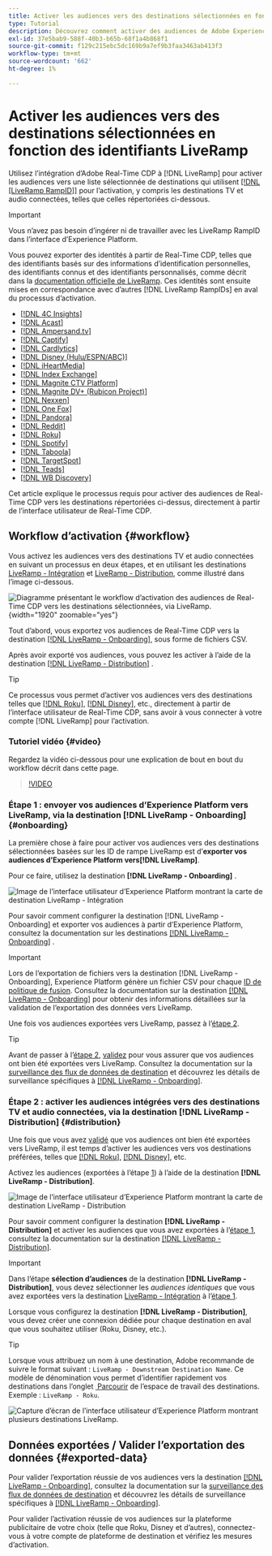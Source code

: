 ```yaml
---
title: Activer les audiences vers des destinations sélectionnées en fonction des identifiants LiveRamp
type: Tutorial
description: Découvrez comment activer des audiences de Adobe Experience Platform vers des destinations TV et audio connectées, ainsi que d’autres intégrations à l’aide de l’identifiant de rampe LiveRamp.
exl-id: 37e5bab9-588f-40b3-b65b-68f1a4b868f1
source-git-commit: f129c215ebc5dc169b9a7ef9b3faa3463ab413f3
workflow-type: tm+mt
source-wordcount: '662'
ht-degree: 1%

---
```


# Activer les audiences vers des destinations sélectionnées en fonction des identifiants LiveRamp

Utilisez l’intégration d’Adobe Real-Time CDP à [!DNL LiveRamp] pour activer les audiences vers une liste sélectionnée de destinations qui utilisent [[!DNL [LiveRamp RampID]]](https://docs.liveramp.com/connect/en/interpreting-rampid,-liveramp-s-people-based-identifier.html) pour l’activation, y compris les destinations TV et audio connectées, telles que celles répertoriées ci-dessous.

>[!IMPORTANT]
>
>Vous n’avez pas besoin d’ingérer ni de travailler avec les LiveRamp RampID dans l’interface d’Experience Platform.
>
> Vous pouvez exporter des identités à partir de Real-Time CDP, telles que des identifiants basés sur des informations d’identification personnelles, des identifiants connus et des identifiants personnalisés, comme décrit dans la [documentation officielle de LiveRamp](https://docs.liveramp.com/connect/en/identity-and-identifier-terms-and-concepts.html#known-identifiers). Ces identités sont ensuite mises en correspondance avec d’autres [!DNL LiveRamp RampIDs] en aval du processus d’activation.


* [[!DNL 4C Insights]](#insights)
* [[!DNL Acast]](#acast)
* [[!DNL Ampersand.tv]](#ampersand-tv)
* [[!DNL Captify]](#captify)
* [[!DNL Cardlytics]](#cardlytics)
* [[!DNL Disney (Hulu/ESPN/ABC)]](#disney)
* [[!DNL iHeartMedia]](#iheartmedia)
* [[!DNL Index Exchange]](#index-exchange)
* [[!DNL Magnite CTV Platform]](#magnite)
* [[!DNL Magnite DV+ (Rubicon Project)]](#magnite-dv)
* [[!DNL Nexxen]](#nexxen)
* [[!DNL One Fox]](#fox)
* [[!DNL Pandora]](#pandora)
* [[!DNL Reddit]](#reddit)
* [[!DNL Roku]](#roku)
* [[!DNL Spotify]](#spotify)
* [[!DNL Taboola]](#taboola)
* [[!DNL TargetSpot]](#targetspot)
* [[!DNL Teads]](#teads)
* [[!DNL WB Discovery]](#wb-discovery)

Cet article explique le processus requis pour activer des audiences de Real-Time CDP vers les destinations répertoriées ci-dessus, directement à partir de l’interface utilisateur de Real-Time CDP.

## Workflow d’activation {#workflow}

Vous activez les audiences vers des destinations TV et audio connectées en suivant un processus en deux étapes, et en utilisant les destinations [LiveRamp - Intégration](../catalog/advertising/liveramp-onboarding.md) et [LiveRamp - Distribution](../catalog/advertising/liveramp-distribution.md), comme illustré dans l’image ci-dessous.

![Diagramme présentant le workflow d’activation des audiences de Real-Time CDP vers les destinations sélectionnées, via LiveRamp.](../assets/ui/activate-curated-destinations-liveramp/workflow-diagram.png){width="1920" zoomable="yes"}

Tout d’abord, vous exportez vos audiences de Real-Time CDP vers la destination [[!DNL LiveRamp - Onboarding]](../catalog/advertising/liveramp-onboarding.md), sous forme de fichiers CSV.

Après avoir exporté vos audiences, vous pouvez les activer à l’aide de la destination [[!DNL LiveRamp - Distribution]](../catalog/advertising/liveramp-distribution.md) .

>[!TIP]
>
>Ce processus vous permet d’activer vos audiences vers des destinations telles que [[!DNL Roku]](../catalog/advertising/liveramp-distribution.md#roku), [[!DNL Disney]](../catalog/advertising/liveramp-distribution.md#disney), etc., directement à partir de l’interface utilisateur de Real-Time CDP, sans avoir à vous connecter à votre compte [!DNL LiveRamp] pour l’activation.

### Tutoriel vidéo {#video}

Regardez la vidéo ci-dessous pour une explication de bout en bout du workflow décrit dans cette page.

>[!VIDEO](https://video.tv.adobe.com/v/3452657?captions=fre_fr)

### Étape 1 : envoyer vos audiences d’Experience Platform vers LiveRamp, via la destination [!DNL LiveRamp - Onboarding] {#onboarding}

La première chose à faire pour activer vos audiences vers des destinations sélectionnées basées sur les ID de rampe LiveRamp est d’**exporter vos audiences d’Experience Platform vers[!DNL LiveRamp]**.

Pour ce faire, utilisez la destination **[!DNL LiveRamp - Onboarding]** .

![Image de l’interface utilisateur d’Experience Platform montrant la carte de destination LiveRamp - Intégration](../assets/ui/activate-curated-destinations-liveramp/liveramp-onboarding-catalog.png)

Pour savoir comment configurer la destination [!DNL LiveRamp - Onboarding] et exporter vos audiences à partir d’Experience Platform, consultez la documentation sur les destinations [[!DNL LiveRamp - Onboarding]](../catalog/advertising/liveramp-onboarding.md) .

>[!IMPORTANT]
>
>Lors de l’exportation de fichiers vers la destination [!DNL LiveRamp - Onboarding], Experience Platform génère un fichier CSV pour chaque [ID de politique de fusion](../../profile/merge-policies/overview.md). Consultez la documentation sur la destination [[!DNL LiveRamp - Onboarding]](../catalog/advertising/liveramp-onboarding.md) pour obtenir des informations détaillées sur la validation de l’exportation des données vers LiveRamp.


Une fois vos audiences exportées vers LiveRamp, passez à l’[étape 2](#distribution).

>[!TIP]
>
>Avant de passer à l’[étape 2](#distribution), [validez](../catalog/advertising/liveramp-onboarding.md#exported-data) pour vous assurer que vos audiences ont bien été exportées vers LiveRamp. Consultez la documentation sur la [surveillance des flux de données de destination](../../dataflows/ui/monitor-destinations.md#dataflow-runs-for-batch-destinations) et découvrez les détails de surveillance spécifiques à [[!DNL LiveRamp - Onboarding]](../catalog/advertising/liveramp-onboarding.md#exported-data).

### Étape 2 : activer les audiences intégrées vers des destinations TV et audio connectées, via la destination [!DNL LiveRamp - Distribution] {#distribution}

Une fois que vous avez [validé](../catalog/advertising/liveramp-onboarding.md#exported-data) que vos audiences ont bien été exportées vers LiveRamp, il est temps d’activer les audiences vers vos destinations préférées, telles que [[!DNL Roku]](../catalog/advertising/liveramp-distribution.md#roku), [[!DNL Disney]](../catalog/advertising/liveramp-distribution.md#disney), etc.

Activez les audiences (exportées à l’étape [1](#onboarding)) à l’aide de la destination **[!DNL LiveRamp - Distribution]**.

![Image de l’interface utilisateur d’Experience Platform montrant la carte de destination LiveRamp - Distribution](../assets/ui/activate-curated-destinations-liveramp/liveramp-distribution-catalog.png)

Pour savoir comment configurer la destination **[!DNL LiveRamp - Distribution]** et activer les audiences que vous avez exportées à l’[étape 1](#onboarding), consultez la documentation sur la destination [[!DNL LiveRamp - Distribution]](../catalog/advertising/liveramp-distribution.md).

>[!IMPORTANT]
>
>Dans l’étape **sélection d’audiences** de la destination **[!DNL LiveRamp - Distribution]**, vous devez sélectionner les *audiences identiques* que vous avez exportées vers la destination [LiveRamp - Intégration](../catalog/advertising/liveramp-onboarding.md) à l’[étape 1](#onboarding).

Lorsque vous configurez la destination **[!DNL LiveRamp - Distribution]**, vous devez créer une connexion dédiée pour chaque destination en aval que vous souhaitez utiliser (Roku, Disney, etc.).

>[!TIP]
>
>Lorsque vous attribuez un nom à une destination, Adobe recommande de suivre le format suivant : `LiveRamp - Downstream Destination Name`. Ce modèle de dénomination vous permet d’identifier rapidement vos destinations dans l’onglet [&#x200B; Parcourir &#x200B;](../ui/destinations-workspace.md#browse) de l’espace de travail des destinations.
><br>
>Exemple : `LiveRamp - Roku`.

![Capture d’écran de l’interface utilisateur d’Experience Platform montrant plusieurs destinations LiveRamp.](../assets/ui/activate-curated-destinations-liveramp/liveramp-naming.png)

## Données exportées / Valider l’exportation des données {#exported-data}

Pour valider l’exportation réussie de vos audiences vers la destination [[!DNL LiveRamp - Onboarding]](../catalog/advertising/liveramp-onboarding.md), consultez la documentation sur la [surveillance des flux de données de destination](../../dataflows/ui/monitor-destinations.md#dataflow-runs-for-batch-destinations) et découvrez les détails de surveillance spécifiques à [[!DNL LiveRamp - Onboarding]](../catalog/advertising/liveramp-onboarding.md#exported-data).

Pour valider l’activation réussie de vos audiences sur la plateforme publicitaire de votre choix (telle que Roku, Disney et d’autres), connectez-vous à votre compte de plateforme de destination et vérifiez les mesures d’activation.
